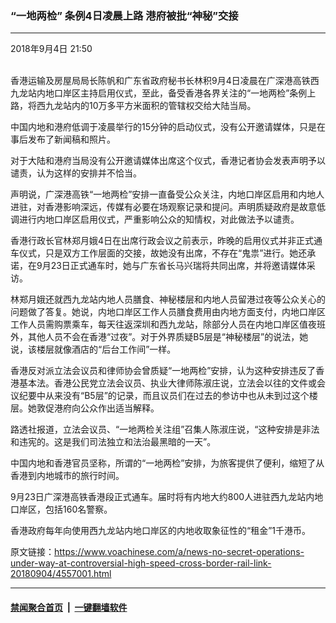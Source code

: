 ### “一地两检” 条例4日凌晨上路 港府被批“神秘”交接
------------------------

<div class="published">
 <span class="date" title="中国时间">
  <time datetime="2018-09-04T21:50:12+08:00">
   2018年9月4日 21:50
  </time>
 </span>
</div>
<br/>
<div class="wsw">
 <p>
  香港运输及房屋局局长陈帆和广东省政府秘书长林积9月4日凌晨在广深港高铁西九龙站内地口岸区主持启用仪式，至此，备受香港各界关注的“一地两检”条例上路，将西九龙站内的10万多平方米面积的管辖权交给大陆当局。
 </p>
 <p>
  中国内地和港府低调于凌晨举行的15分钟的启动仪式，没有公开邀请媒体，只是在事后发布了新闻稿和照片。
 </p>
 <p>
  对于大陆和港府当局没有公开邀请媒体出席这个仪式，香港记者协会发表声明予以谴责，认为这样的安排并不恰当。
 </p>
 <p>
  声明说，广深港高铁“一地两检”安排一直备受公众关注，内地口岸区启用和内地人进驻，对香港影响深远，传媒有必要在场观察记录和提问。声明质疑政府是故意低调进行内地口岸区启用仪式，严重影响公众的知情权，对此做法予以谴责。
 </p>
 <p>
  香港行政长官林郑月娥4日在出席行政会议之前表示，昨晚的启用仪式并非正式通车仪式，只是双方工作层面的交接，故她没有出席，不存在“鬼祟”进行。她还承诺，在9月23日正式通车时，她与广东省长马兴瑞将共同出席，并将邀请媒体采访。
 </p>
 <p>
  林郑月娥还就西九龙站内地人员膳食、神秘楼层和内地人员留港过夜等公众关心的问题做了答复。她说，内地口岸区工作人员膳食费用由内地方面支付，内地口岸区工作人员需购票乘车，每天往返深圳和西九龙站，除部分人员在内地口岸区值夜班外，其他人员不会在香港“过夜”。对于外界质疑B5层是“神秘楼层”的说法，她说，该楼层就像酒店的“后台工作间”一样。
 </p>
 <p>
  香港反对派立法会议员和律师协会曾质疑“一地两检”安排，认为这种安排违反了香港基本法。香港公民党立法会议员、执业大律师陈淑庄说，立法会以往的文件或会议纪要中从来没有“B5层”的记录，而且议员们在过去的参访中也从未到过这个楼层。她敦促港府向公众作出适当解释。
 </p>
 <p>
  路透社报道，立法会议员、“一地两检关注组”召集人陈淑庄说，“这种安排是非法和违宪的。这是我们司法独立和法治最黑暗的一天”。
 </p>
 <p>
  中国内地和香港官员坚称，所谓的“一地两检”安排，为旅客提供了便利，缩短了从香港到内地城市的旅行时间。
 </p>
 <p>
  9月23日广深港高铁香港段正式通车。届时将有内地大约800人进驻西九龙站内地口岸区，包括160名警察。
 </p>
 <p>
  香港政府每年向使用西九龙站内地口岸区的内地收取象征性的“租金”1千港币。
 </p>
</div>

原文链接：https://www.voachinese.com/a/news-no-secret-operations-under-way-at-controversial-high-speed-cross-border-rail-link-20180904/4557001.html


------------------------
#### [禁闻聚合首页](https://github.com/gfw-breaker/banned-news/blob/master/README.md) &nbsp;|&nbsp;  [一键翻墙软件](https://github.com/gfw-breaker/nogfw/blob/master/README.md)